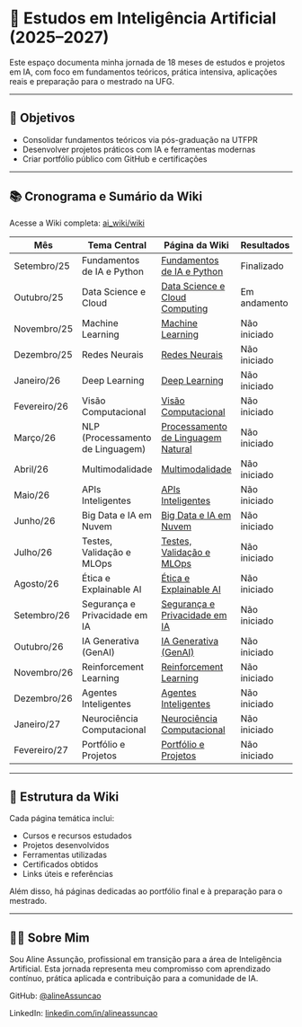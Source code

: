 # 🧠 Estudos em Inteligência Artificial (2025–2027)

Este espaço documenta minha jornada de 18 meses de estudos e projetos em IA, com foco em fundamentos teóricos, prática intensiva, aplicações reais e preparação para o mestrado na UFG.

---

## 🎯 Objetivos

- Consolidar fundamentos teóricos via pós-graduação na UTFPR
- Desenvolver projetos práticos com IA e ferramentas modernas
- Criar portfólio público com GitHub e certificações

---

## 📚 Cronograma e Sumário da Wiki

Acesse a Wiki completa: [ai_wiki/wiki](https://github.com/alineAssuncao/ai_wiki/wiki)


| Mês           | Tema Central                           | Página da Wiki                                                                                                           | Resultados     |
|---------------|----------------------------------------|--------------------------------------------------------------------------------------------------------------------------|----------------|
| Setembro/25   | Fundamentos de IA e Python             | [Fundamentos de IA e Python](https://github.com/alineAssuncao/ai_wiki/wiki/Fundamentos-de-IA-e-Python)                   | Finalizado   |
| Outubro/25    | Data Science e Cloud                   | [Data Science e Cloud Computing](https://github.com/alineAssuncao/ai_wiki/wiki/Data-Science-e-Cloud-Computing)           | Em andamento   |
| Novembro/25   | Machine Learning                       | [Machine Learning](https://github.com/alineAssuncao/ai_wiki/wiki/Machine-Learning)                                       | Não iniciado   |
| Dezembro/25   | Redes Neurais                          | [Redes Neurais](https://github.com/alineAssuncao/ai_wiki/wiki/Redes-Neurais)                                             | Não iniciado   |
| Janeiro/26    | Deep Learning                          | [Deep Learning](https://github.com/alineAssuncao/ai_wiki/wiki/Deep-Learning)                                             | Não iniciado   |
| Fevereiro/26  | Visão Computacional                    | [Visão Computacional](https://github.com/alineAssuncao/ai_wiki/wiki/Vis%C3%A3o-Computacional)                            | Não iniciado   |
| Março/26      | NLP (Processamento de Linguagem)       | [Processamento de Linguagem Natural](https://github.com/alineAssuncao/ai_wiki/wiki/Processamento-de-Linguagem-Natural)   | Não iniciado   |
| Abril/26      | Multimodalidade                        | [Multimodalidade](https://github.com/alineAssuncao/ai_wiki/wiki/Multimodalidade)                                         | Não iniciado   |
| Maio/26       | APIs Inteligentes                      | [APIs Inteligentes](https://github.com/alineAssuncao/ai_wiki/wiki/APIs-Inteligentes)                                     | Não iniciado   |
| Junho/26      | Big Data e IA em Nuvem                 | [Big Data e IA em Nuvem](https://github.com/alineAssuncao/ai_wiki/wiki/Big-Data-e-IA-em-Nuvem)                           | Não iniciado   |
| Julho/26      | Testes, Validação e MLOps              | [Testes, Validação e MLOps](https://github.com/alineAssuncao/ai_wiki/wiki/Testes,-Valida%C3%A7%C3%A3o-e-MLOps)           | Não iniciado   |
| Agosto/26     | Ética e Explainable AI                 | [Ética e Explainable AI](https://github.com/alineAssuncao/ai_wiki/wiki/%C3%89tica-e-Explainable-AI)                      | Não iniciado   |
| Setembro/26   | Segurança e Privacidade em IA          | [Segurança e Privacidade em IA](https://github.com/alineAssuncao/ai_wiki/wiki/Seguran%C3%A7a-e-Privacidade-em-IA)        | Não iniciado   |
| Outubro/26    | IA Generativa (GenAI)                  | [IA Generativa (GenAI)](https://github.com/alineAssuncao/ai_wiki/wiki/IA-Generativa)                                     | Não iniciado   |
| Novembro/26   | Reinforcement Learning                 | [Reinforcement Learning](https://github.com/alineAssuncao/ai_wiki/wiki/Reinforcement-Learning)                           | Não iniciado   |
| Dezembro/26   | Agentes Inteligentes                   | [Agentes Inteligentes](https://github.com/alineAssuncao/ai_wiki/wiki/Agentes-Inteligentes)                               | Não iniciado   |
| Janeiro/27    | Neurociência Computacional             | [Neurociência Computacional](https://github.com/alineAssuncao/ai_wiki/wiki/Neuroci%C3%AAncia-Computacional)              | Não iniciado   |
| Fevereiro/27  | Portfólio e Projetos                   | [Portfólio e Projetos](https://github.com/alineAssuncao/ai_wiki/wiki/Portf%C3%B3lio-e-Projetos)                          | Não iniciado   |


---

## 📁 Estrutura da Wiki

Cada página temática inclui:

- Cursos e recursos estudados
- Projetos desenvolvidos
- Ferramentas utilizadas
- Certificados obtidos
- Links úteis e referências

Além disso, há páginas dedicadas ao portfólio final e à preparação para o mestrado.

---

## 👩‍💻 Sobre Mim

Sou Aline Assunção, profissional em transição para a área de Inteligência Artificial. Esta jornada representa meu compromisso com aprendizado contínuo, prática aplicada e contribuição para a comunidade de IA.

GitHub: [@alineAssuncao](https://github.com/alineAssuncao)  

LinkedIn: [linkedin.com/in/alineassuncao](https://www.linkedin.com/in/alineassuncao)

